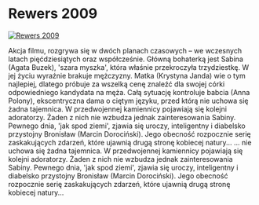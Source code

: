 Rewers 2009 
=============
[![Rewers 2009 ](http://vidos.pl/images/player.gif)](http://vidos.pl/rewers-2009)

 Akcja filmu, rozgrywa się w dwóch planach czasowych – we wczesnych latach pięćdziesiątych oraz współcześnie. Główną bohaterką jest Sabina (Agata Buzek), 'szara myszka', która właśnie przekroczyła trzydziestkę. W jej życiu wyraźnie brakuje mężczyzny. Matka (Krystyna Janda) wie o tym najlepiej, dlatego próbuje za wszelką cenę znaleźć dla swojej córki odpowiedniego kandydata na męża. Całą sytuację kontroluje babcia (Anna Polony), ekscentryczna dama o ciętym języku, przed którą nie uchowa się żadna tajemnica. W przedwojennej kamiennicy pojawiają się kolejni adoratorzy. Żaden z nich nie wzbudza jednak zainteresowania Sabiny. Pewnego dnia, 'jak spod ziemi', zjawia się uroczy, inteligentny i diabelsko przystojny Bronisław (Marcin Dorociński). Jego obecność rozpocznie serię zaskakujących zdarzeń, które ujawnią drugą stronę kobiecej natury...  ... nie uchowa się żadna tajemnica. W przedwojennej kamiennicy pojawiają się kolejni adoratorzy. Żaden z nich nie wzbudza jednak zainteresowania Sabiny. Pewnego dnia, 'jak spod ziemi', zjawia się uroczy, inteligentny i diabelsko przystojny Bronisław (Marcin Dorociński). Jego obecność rozpocznie serię zaskakujących zdarzeń, które ujawnią drugą stronę kobiecej natury...
